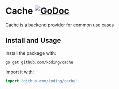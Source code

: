 # Cache [![GoDoc](https://godoc.org/github.com/koding/cache?status.svg)](https://godoc.org/github.com/koding/cache)

Cache is a backend provider for common use cases

## Install and Usage

Install the package with:

```bash
go get github.com/koding/cache
```

Import it with:

```go
import "github.com/koding/cache"
```
